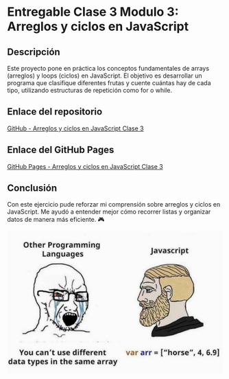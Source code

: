 # Entregable Clase 3 Modulo 3: Arreglos y ciclos en JavaScript

## Descripción

Este proyecto pone en práctica los conceptos fundamentales de arrays (arreglos) y loops (ciclos) en JavaScript. El objetivo es desarrollar un programa que clasifique diferentes frutas y cuente cuántas hay de cada tipo, utilizando estructuras de repetición como for o while.

## Enlace del repositorio

[GitHub - Arreglos y ciclos en JavaScript Clase 3](https://github.com/AilynMza/Arreglos.y.ciclos-Clase-3-M3)

## Enlace del GitHub Pages

[GitHub Pages - Arreglos y ciclos en JavaScript Clase 3](https://ailynmza.github.io/Arreglos.y.ciclos-Clase-3-M3/)

## Conclusión

Con este ejercicio pude reforzar mi comprensión sobre arreglos y ciclos en JavaScript. Me ayudó a entender mejor cómo recorrer listas y organizar datos de manera más eficiente. 🎮

![Meme](./imgs/arrays_data_type.JPG)
